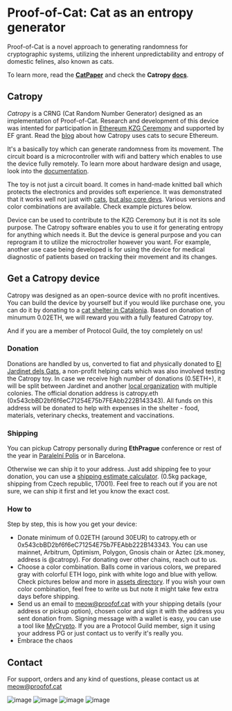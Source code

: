 # Proof-of-Cat: Cat as an entropy generator

Proof-of-Cat is a novel approach to generating randomness for cryptographic systems, utilizing the inherent unpredictability and entropy of domestic felines, also known as cats.

To learn more, read the **[CatPaper](./proofofcat.pdf)** and check the **Catropy [docs](./docs.md)**. 

## Catropy

_Catropy_ is a CRNG (Cat Random Number Generator) designed as an implementation of Proof-of-Cat. Research and development of this device was intented for participation in [Ethereum KZG Ceremony](https://github.com/ethereum/kzg-ceremony) and supported by EF grant. Read the [blog](./blog.md) about how Catropy uses cats to secure Ethereum.

It's a basically toy which can generate randomness from its movement. The circuit board is a microcontroller with wifi and battery which enables to use the device fully remotely. To learn more about hardware design and usage, look into the [documentation](./docs.md). 

The toy is not just a circuit board. It comes in hand-made knitted ball which protects the electronics and provides soft experience. It was demonstrated that it works well not just with [cats](https://twitter.com/i/status/1632706164231118848), [but also core devs](https://twitter.com/liamihorne/status/1617974952413761536). Various versions and color combinations are available. Check example pictures below. 

Device can be used to contribute to the KZG Ceremony but it is not its sole purpose. The Catropy software enables you to use it for generating entropy for anything which needs it. But the device is general purpose and you can reprogram it to utilize the microctroller however you want. For example, another use case being developed is for using the device for medical diagnostic of patients based on tracking their movement and its changes. 

## Get a Catropy device

Catropy was designed as an open-source device with no profit incentives. You can build the device by yourself but if you would like purchase one, you can do it by donating to a [cat shelter in Catalonia](https://www.eljardinetdelsgats.org). Based on donation of minumum 0.02ETH, we will reward you with a fully featured Catropy toy. 

And if you are a member of Protocol Guild, the toy completely on us! 

### Donation

Donations are handled by us, converted to fiat and physically donated to [El Jardinet dels Gats](https://www.eljardinetdelsgats.org), a non-profit helping cats which was also involved testing the Catropy toy. In case we receive high number of donations (0.5ETH+), it will be split between Jardinet and another [local organization](https://www.degats.org/) with multiple colonies. The official donation address is catropy.eth (0x543cbBD2bf6f6eC71254E75b7FEAbb222B143343). All funds on this address will be donated to help with expenses in the shelter - food, materials, veterinary checks, treatement and vaccinations. 

### Shipping 

You can pickup Catropy personally during **EthPrague** conference or rest of the year in [Paralelní Polis](https://goo.gl/maps/rJfCFSxNbkSRXrLw9) or in Barcelona. 

Otherwise we can ship it to your address. Just add shipping fee to your donation, you can use a [shipping estimate calculator](https://coolparcel.com/). (0.5kg package, shipping from Czech republic, 17001). Feel free to reach out if you are not sure, we can ship it first and let you know the exact cost. 

### How to

Step by step, this is how you get your device: 

- Donate minimum of 0.02ETH (around 30EUR) to catropy.eth or 0x543cbBD2bf6f6eC71254E75b7FEAbb222B143343. You can use mainnet, Arbitrum, Optimism, Polygon, Gnosis chain or Aztec (zk.money, address is @catropy). For donating over other chains, reach out to us. 
- Choose a color combination. Balls come in various colors, we prepared gray with colorful ETH logo, pink with white logo and blue with yellow. Check pictures below and more in [assets directory](https://github.com/taxmeifyoucan/proof-of-cat/tree/gh-pages/src/assets). If you wish your own color combination, feel free to write us but note it might take few extra days before shipping. 
- Send us an email to meow@proofof.cat with your shipping details (your address or pickup option), chosen color and sign it with the address you sent donation from. Signing message with a wallet is easy, you can use a tool like [MyCrypto](https://app.mycrypto.com/sign-message). If you are a Protocol Guild member, sign it using your address PG or just contact us to verify it's really you. 
- Embrace the chaos 

## Contact

For support, orders and any kind of questions, please contact us at meow@proofof.cat

![image](./src/assets/catropy2.jpeg)
![image](./src/assets/catropy_pink.png)
![image](./src/assets/catropy1.png) ![image](./src/assets/device_back.png)

